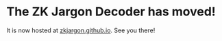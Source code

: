 # The ZK Jargon Decoder has moved!

It is now hosted at [zkjargon.github.io](https://zkjargon.github.io). See you there!
